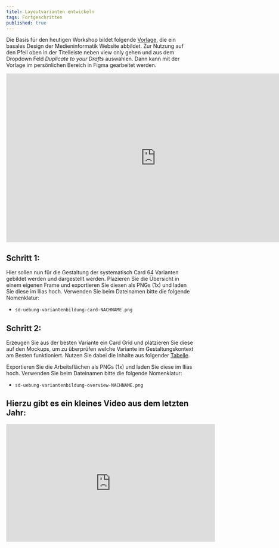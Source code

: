 ```yaml
---
titel: Layoutvarianten entwickeln
tags: Fortgeschritten
published: true
---
```


Die Basis für den heutigen Workshop bildet folgende [Vorlage](https://www.figma.com/file/BCJ2eIOrSMbHgqDQbn8VQi/Variantenbildung?type=design&node-id=3641-4&mode=design), die ein basales Design der Medieninformatik Website abbildet. Zur Nutzung auf den Pfeil oben in der Titelleiste neben view only gehen und aus dem Dropdown Feld *Duplicate to your Drafts* auswählen. Dann kann mit der Vorlage im persönlichen Bereich in Figma gearbeitet werden.

<iframe style="border: 1px solid rgba(0, 0, 0, 0.1);" width="800" height="450" src="https://www.figma.com/embed?embed_host=share&url=https%3A%2F%2Fwww.figma.com%2Ffile%2FBCJ2eIOrSMbHgqDQbn8VQi%2FVariantenbildung%3Ftype%3Ddesign%26node-id%3D3641%253A4%26mode%3Ddesign%26t%3DHUNbnhJXNhOHgaPt-1" allowfullscreen></iframe>

## Schritt 1:

Hier sollen nun für die Gestaltung der systematisch Card 64 Varianten gebildet werden und dargestellt werden. Plazieren Sie die Übersicht in einem eigenen Frame und exportieren Sie diesen als PNGs (1x) und laden Sie diese im Ilias hoch. Verwenden Sie beim Dateinamen bitte die folgende Nomenklatur:

- `sd-uebung-variantenbildung-card-NACHNAME.png`

## Schritt 2:

Erzeugen Sie aus der besten Variante ein Card Grid und platzieren Sie diese auf den Mockups, um zu überprüfen welche Variante im Gestaltungskontext am Besten funktioniert. Nutzen Sie dabei die Inhalte aus folgender [Tabelle](https://docs.google.com/spreadsheets/d/1K67OKQFGvRMsr7pkdTQL0sRERMxq7om9RWGP_fQaJg0/edit?usp=sharing).

Exportieren Sie die Arbeitsflächen als PNGs (1x) und laden Sie diese im Ilias hoch. Verwenden Sie beim Dateinamen bitte die folgende Nomenklatur:

- `sd-uebung-variantenbildung-overview-NACHNAME.png`

## Hierzu gibt es ein kleines Video aus dem letzten Jahr:
<iframe width="560" height="315" src="https://www.youtube.com/embed/aaugAwZU1hQ?si=hDrPRGUsrYZO47e4&amp;controls=0" title="YouTube video player" frameborder="0" allow="accelerometer; autoplay; clipboard-write; encrypted-media; gyroscope; picture-in-picture; web-share" allowfullscreen></iframe>
